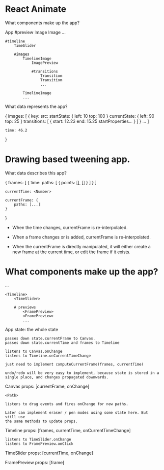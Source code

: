 
# React Animate


What components make up the app?

App
	#preview
		Image
		Image
		...

	#timeline
		TimeSlider

		#images
			TimelineImage
				ImagePreview

				#transitions
					Transition
					Transition
					...

			TimelineImage
			...



What data represents the app?

{
	images: [
		{
			key: <ID>
			src: <URL>
			startState: {
				left: 10
				top: 100
			}
			currentState: {
				left: 90
				top: 25
			}
			transitions: [
				{
					start: 12.23
					end: 15.25
					startProperties...
				}
			]
		}
		...
	]

	time: 46.2

}




# Drawing based tweening app.

What data describes this app?

{
	frames: [
		{
			time: <Number>
			paths: [
				{
					points: [[<Number>, <Number>]]
				}
			]
		}
	]

	currentTime: <Number>

	currentFrame: {
		paths: [...]
	}
}


* When the time changes, currentFrame is re-interpolated.

* When a frame changes or is added, currentFrame is re-interpolated.

* When the currentFrame is directly manipulated, it will either create a new frame at the current time, or edit the frame if it exists.


# What components make up the app?

<App>
	<Canvas>
		<Path>
		<Path>
		...

	<Timeline>
		<TimeSlider>

		# previews
			<FramePreview>
			<FramePreview>
			...



App
	state: the whole state

	passes down state.currentFrame to Canvas.
	passes down state.currentTime and frames to Timeline

	listens to Canvas.onChange
	listens to Timeline.onCurrentTimeChange

	just need to implement computeCurrentFrame(frames, currentTime)

	undo/redo will be very easy to implement, because state is stored in a
	single place, and changes propagated downwards.


Canvas
	props: [currentFrame, onChange]

	<Path>

	listens to drag events and fires onChange for new paths.

	Later can implement eraser / pen modes using some state here. But still use
	the same methods to update props.


Timeline
	props: [frames, currentTime, onCurrentTimeChange]

	listens to TimeSlider.onChange
	listens to FramePreview.onClick


TimeSlider
	props: [currentTime, onChange]


FramePreview
	props: [frame]























